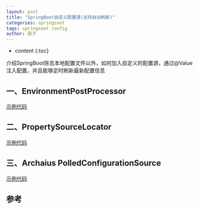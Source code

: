 ```yaml
---
layout: post
title: "SpringBoot自定义配置源(支持自动刷新)"
categories: springsoot
tags: springsoot config
author: 刚子
---
```


* content
{:toc}

介绍SpringBoot除去本地配置文件以外，如何加入自定义的配置源，通过@Value注入配置，并且能够定时刷新最新配置信息











## 一、EnvironmentPostProcessor

[示例代码](https://gitee.com/qigangzhong/share.demo/tree/master/environment-post-processor-demo)

## 二、PropertySourceLocator

[示例代码](https://gitee.com/qigangzhong/share.demo/tree/master/property-source-locator-demo)

## 三、Archaius PolledConfigurationSource

[示例代码](https://gitee.com/qigangzhong/share.demo/tree/master/springboot-archaius-demo)

## 参考
